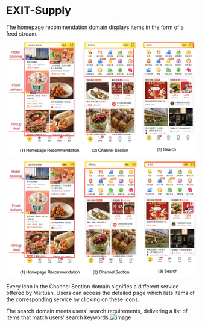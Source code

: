 # EXIT-Supply

The homepage recommendation domain displays items in the form of a feed stream.

<img src="https://github.com/Huanglei66/EXIT-Supply/blob/main/Figures/figures.png" alt="Example Image" width="500" height="300">

![image](https://github.com/Huanglei66/EXIT-Supply/blob/main/Figures/figures.png)

Every icon in the Channel Section domain signifies a different service offered by Meituan. Users can access the detailed page which lists items of the corresponding service by clicking on these icons. 


The search domain meets users' search requirements, delivering a list of items that match users' search keywords.![image](https://github.com/Huanglei66/EXIT-Supply/assets/162458297/7b976693-fc3a-4075-8357-dc4da937164d)


